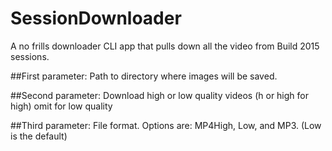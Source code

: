 # SessionDownloader

A no frills downloader CLI app that pulls down all the video from Build 2015 sessions.

##First parameter: 
Path to directory where images will be saved.

##Second parameter: 
Download high or low quality videos (h or high for high) omit for low quality

##Third parameter: 
File format. Options are: MP4High, Low, and MP3. (Low is the default)
